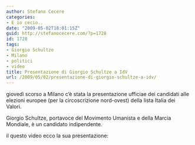 ```yaml
---
author: Stefano Cecere
categories:
- E io cecio..
date: "2009-05-02T18:01:15Z"
guid: http://stefanocecere.com/?p=1728
id: 1728
tags:
- Giorgio Schultze
- Milano
- politici
- video
title: Presentazione di Giorgio Schultze a IdV
url: /2009/05/02/presentazione-di-giorgio-schultze-a-idv/
---
```


giovedì scorso a Milano c&#8217;è stata la presentazione ufficiae dei candidati alle elezioni europee (per la circoscrizione nord-ovest) della lista Italia dei Valori.

Giorgio Schultze, portavoce del Movimento Umanista e della Marcia Mondiale, è un candidato indipendente.

il questo video ecco la sua presentazione:
